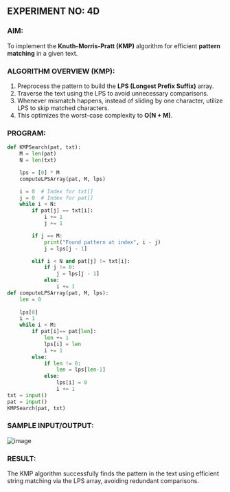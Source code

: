 ## **EXPERIMENT NO: 4D**

### **AIM:**

To implement the **Knuth-Morris-Pratt (KMP)** algorithm for efficient **pattern matching** in a given text.



### **ALGORITHM OVERVIEW (KMP):**

1. Preprocess the pattern to build the **LPS (Longest Prefix Suffix)** array.
2. Traverse the text using the LPS to avoid unnecessary comparisons.
3. Whenever mismatch happens, instead of sliding by one character, utilize LPS to skip matched characters.
4. This optimizes the worst-case complexity to **O(N + M)**.



### **PROGRAM:**

```python
def KMPSearch(pat, txt):
    M = len(pat)
    N = len(txt)

    lps = [0] * M
    computeLPSArray(pat, M, lps)

    i = 0  # Index for txt[]
    j = 0  # Index for pat[]
    while i < N:
        if pat[j] == txt[i]:
            i += 1
            j += 1

        if j == M:
            print("Found pattern at index", i - j)
            j = lps[j - 1]

        elif i < N and pat[j] != txt[i]:
            if j != 0:
                j = lps[j - 1]
            else:
                i += 1
def computeLPSArray(pat, M, lps):
    len = 0 
 
    lps[0] 
    i = 1
    while i < M:
        if pat[i]== pat[len]:
            len += 1
            lps[i] = len
            i += 1
        else:
            if len != 0:
                len = lps[len-1]
            else:
                lps[i] = 0
                i += 1
txt = input()                      
pat = input()
KMPSearch(pat, txt)
```



### **SAMPLE INPUT/OUTPUT:**

![image](https://github.com/user-attachments/assets/2c5f09b8-eecc-4f1e-ab9e-5fb46e8f06a6)



### **RESULT:**

The KMP algorithm successfully finds the pattern in the text using efficient string matching via the LPS array, avoiding redundant comparisons.

